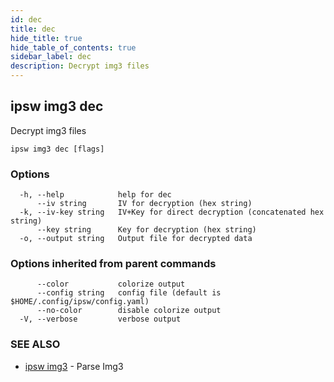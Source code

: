 ```yaml
---
id: dec
title: dec
hide_title: true
hide_table_of_contents: true
sidebar_label: dec
description: Decrypt img3 files
---
```

## ipsw img3 dec

Decrypt img3 files

```
ipsw img3 dec [flags]
```

### Options

```
  -h, --help            help for dec
      --iv string       IV for decryption (hex string)
  -k, --iv-key string   IV+Key for direct decryption (concatenated hex string)
      --key string      Key for decryption (hex string)
  -o, --output string   Output file for decrypted data
```

### Options inherited from parent commands

```
      --color           colorize output
      --config string   config file (default is $HOME/.config/ipsw/config.yaml)
      --no-color        disable colorize output
  -V, --verbose         verbose output
```

### SEE ALSO

* [ipsw img3](/docs/cli/ipsw/img3)	 - Parse Img3

